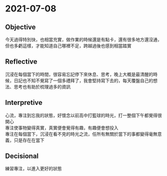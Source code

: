 # 2021-07-08

## Objective

今天過得特別快，也相當充實，做作業的時候還是有點卡，還有很多地方還沒通，但也多虧這樣，才能知道自己哪裡不足，跨越過後也感到相當踏實

## Reflective

沉浸在每個當下的時間，很容易忘記停下來休息、思考，晚上大概是最清醒的時候，日記也不知不覺寫了一個多禮拜了，我會堅持寫下去的，每天覆盤自己的想法、思考也有助於梳理過多的資訊

## Interpretive

心流，專注到忘我的狀態，好懷念以前高中打籃球的時光，打一整個下午都覺得很開心  
專注使事物變得真實，真實便會覺得有趣，有趣便會想投入  
專注在每個當下，沉浸在看不見的時光之流，任所有無關於當下的事都變得毫無意義，只是存在在當下

## Decisional

練習專注，以進入更好的狀態
